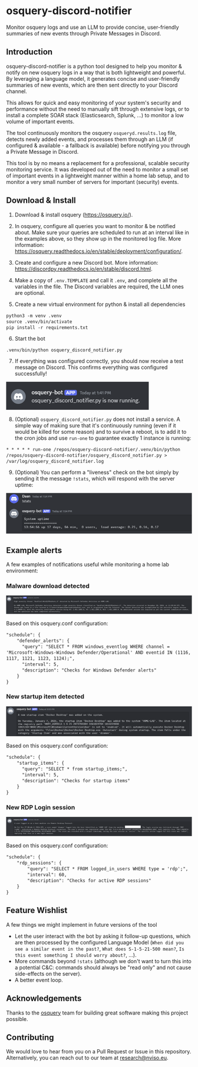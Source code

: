 # osquery-discord-notifier
Monitor osquery logs and use an LLM to provide concise, user-friendly summaries of new events through Private Messages in Discord.

## Introduction 
osquery-discord-notifier is a python tool designed to help you monitor & notify on new osquery logs in a way that is both lightweight and powerful. By leveraging a language model, it generates concise and user-friendly summaries of new events, which are then sent directly to your Discord channel. 

This allows for quick and easy monitoring of your system's security and performance without the need to manually sift through extensive logs, or to install a complete SOAR stack (Elasticsearch, Splunk, ...) to monitor a low volume of important events.

The tool continuously monitors the osquery ``osqueryd.results.log`` file, detects newly added events, and processes them through an LLM (if configured & available - a fallback is available) before notifying you through a Private Message in Discord.

This tool is by no means a replacement for a professional, scalable security monitoring service. It was developed out of the need to monitor a small set of important events in a lightweight manner within a home lab setup, and to monitor a very small number of servers for important (security) events.

## Download & Install

1. Download & install osquery (https://osquery.io/).

2. In osquery, configure all queries you want to monitor & be notified about. Make sure your queries are scheduled to run at an interval like in the examples above, so they show up in the monitored log file. More information: https://osquery.readthedocs.io/en/stable/deployment/configuration/.

3. Create and configure a new Discord bot. More information: https://discordpy.readthedocs.io/en/stable/discord.html.

4. Make a copy of ``.env.TEMPLATE`` and call it ``.env``, and complete all the variables in the file. The Discord variables are required, the LLM ones are optional.

5. Create a new virtual environment for python & install all dependencies

```
python3 -m venv .venv
source .venv/bin/activate
pip install -r requirements.txt
```

6. Start the bot
```
.venv/bin/python osquery_discord_notifier.py
```

7. If everything was configured correctly, you should now receive a test message on Discord. This confirms everything was configured successfully!

![Example Image 3](docs/example_now_running.png)

8. (Optional) ``osquery_discord_notifier.py`` does not install a service. A simple way of making sure that it's continuously running (even if it would be killed for some reason) and to survive a reboot, is to add it to the cron jobs and use ``run-one`` to guarantee exactly 1 instance is running:

```
* * * * * run-one /repos/osquery-discord-notifier/.venv/bin/python /repos/osquery-discord-notifier/osquery_discord_notifier.py > /var/log/osquery_discord_notifier.log
```

9. (Optional) You can perform a "liveness" check on the bot simply by sending it the message ``!stats``, which will respond with the server uptime:

![Example Image 3](docs/example_server_uptime.png)

## Example alerts

A few examples of notifications useful while monitoring a home lab environment:

### Malware download detected

![Malware Download example](docs/example_mimikatz_detected.png)

Based on this osquery.conf configuration:
```
"schedule": {
    "defender_alerts": {
      "query": "SELECT * FROM windows_eventlog WHERE channel = 'Microsoft-Windows-Windows Defender/Operational' AND eventid IN (1116, 1117, 1121, 1123, 1124);",
      "interval": 5,
      "description": "Checks for Windows Defender alerts"
    }
}
```

### New startup item detected

![Startup item added exaloke](docs/example_docker_startup.png)

Based on this osquery.conf configuration:
```
"schedule": {
    "startup_items": {
      "query": "SELECT * from startup_items;",
      "interval": 5,
      "description": "Checks for startup items"
    }
}
```

### New RDP Login session

![RDP Session example](docs/example_new_rdp_session.png)

Based on this osquery.conf configuration:

```
"schedule": {
    "rdp_sessions": {
        "query": "SELECT * FROM logged_in_users WHERE type = 'rdp';",
        "interval": 60,
        "description": "Checks for active RDP sessions"
    }
}
```

## Feature Wishlist

A few things we might implement in future versions of the tool

- Let the user interact with the bot by asking it follow-up questions, which are then processed by the configured Language Model (``When did you see a similar event in the past?``, ``What does S-1-5-21-500 mean?``, ``Is this event something I should worry about?``, ...).
- More commands beyond ``!stats`` (although we don't want to turn this into a potential C&C: commands should always be "read only" and not cause side-effects on the server).
- A better event loop.

## Acknowledgements

Thanks to the [osquery](https://github.com/osquery/osquery) team for building great software making this project possible.

## Contributing

We would love to hear from you on a Pull Request or Issue in this repository.   
Alternatively, you can reach out to our team at research@nviso.eu.

